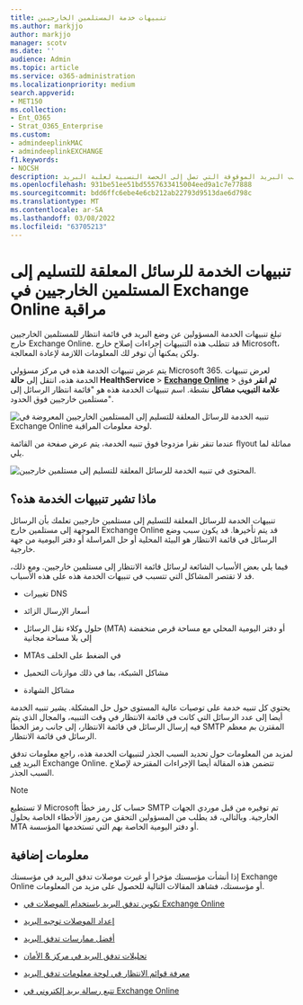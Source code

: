```yaml
---
title: تنبيهات خدمة المستلمين الخارجيين
ms.author: markjjo
author: markjjo
manager: scotv
ms.date: ''
audience: Admin
ms.topic: article
ms.service: o365-administration
ms.localizationpriority: medium
search.appverid:
- MET150
ms.collection:
- Ent_O365
- Strat_O365_Enterprise
ms.custom:
- admindeeplinkMAC
- admindeeplinkEXCHANGE
f1.keywords:
- NOCSH
description: استخدم تنبيهات خدمة المستلمين الخارجيين لمراقبة علب البريد الموقوقة التي تصل إلى الحصة النسبية لعلبة البريد.
ms.openlocfilehash: 931be51ee51bd5557633415004eed9a1c7e77888
ms.sourcegitcommit: bdd6ffc6ebe4e6cb212ab22793d9513dae6d798c
ms.translationtype: MT
ms.contentlocale: ar-SA
ms.lasthandoff: 03/08/2022
ms.locfileid: "63705213"
---
```

# <a name="service-alerts-for-messages-pending-delivery-to-external-recipients-in-exchange-online-monitoring"></a>تنبيهات الخدمة للرسائل المعلقة للتسليم إلى المستلمين الخارجيين في Exchange Online مراقبة

تبلغ تنبيهات الخدمة المسؤولين عن وضع البريد في قائمة انتظار للمستلمين الخارجيين خارج Exchange Online. قد تتطلب هذه التنبيهات إجراءات إصلاح خارج Microsoft، ولكن يمكنها أن توفر لك المعلومات اللازمة لإعادة المعالجة.

يتم عرض تنبيهات الخدمة هذه في مركز مسؤولي Microsoft 365. لعرض تنبيهات الخدمة هذه، انتقل إلى **حالة HealthService** >  <a href="https://go.microsoft.com/fwlink/p/?linkid=842900" target="_blank">**Exchange Online**</a> >  **ثم انقر** فوق **علامة التبويب مشاكل** نشطة. اسم تنبيهات الخدمة هذه هو "قائمة انتظار الرسائل إلى مستلمين خارجيين فوق الحدود".

![تنبيه الخدمة للرسائل المعلقة للتسليم إلى المستلمين الخارجيين المعروضة في Exchange Online لوحة معلومات المراقبة.](../media/microsoft-365-exchange-monitoring/ExternalRecipientsServiceAlerts1.png)

عندما تنقر نقرا مزدوجا فوق تنبيه الخدمة، يتم عرض صفحة من القائمة flyout مماثلة لما يلي.

![المحتوى في تنبيه الخدمة للرسائل المعلقة للتسليم إلى مستلمين خارجيين.](../media/microsoft-365-exchange-monitoring/ExternalRecipientsServiceAlerts2.png)

## <a name="what-do-these-service-alerts-indicate"></a>ماذا تشير تنبيهات الخدمة هذه؟

تنبيهات الخدمة للرسائل المعلقة للتسليم إلى مستلمين خارجيين تعلمك بأن الرسائل الموجهة إلى مستلمين خارج Exchange Online قد يتم تأخيرها. قد يكون سبب وضع الرسائل في قائمة الانتظار هو البيئة المحلية أو حل المراسلة أو دفتر اليومية من جهة خارجية.

فيما يلي بعض الأسباب الشائعة لرسائل قائمة الانتظار إلى مستلمين خارجيين. ومع ذلك، قد لا تقتصر المشاكل التي تتسبب في تنبيهات الخدمة هذه على هذه الأسباب.

- تغييرات DNS

- أسعار الإرسال الزائد

- حلول وكلاء نقل الرسائل (MTA) أو دفتر اليومية المحلي مع مساحة قرص منخفضة إلى بلا مساحة مجانية

- MTAs في الضغط على الخلف

- مشاكل الشبكة، بما في ذلك موازنات التحميل

- مشاكل الشهادة

يحتوي كل تنبيه خدمة على توصيات عالية المستوى حول حل المشكلة. يشير تنبيه الخدمة أيضا إلى عدد الرسائل التي كانت في قائمة الانتظار في وقت التنبيه، والمجال الذي يتم فيه إرسال الرسائل في قائمة الانتظار، إلى جانب رمز الخطأ SMTP المقترن بم معظم الرسائل في قائمة الانتظار.

لمزيد من المعلومات حول تحديد السبب الجذر لتنبيهات الخدمة هذه، راجع معلومات تدفق البريد [في](../security/office-365-security/mail-flow-intelligence-in-office-365.md) Exchange Online. تتضمن هذه المقالة أيضا الإجراءات المقترحة لإصلاح السبب الجذر.

> [!NOTE]
> لا تستطيع Microsoft حساب كل رمز خطأ SMTP تم توفيره من قبل موردي الجهات الخارجية. وبالتالي، قد يطلب من المسؤولين التحقق من رموز الأخطاء الخاصة بحلول MTA أو دفتر اليومية الخاصة بهم التي تستخدمها المؤسسة.

## <a name="more-information"></a>معلومات إضافية

إذا أنشأت مؤسستك مؤخرا أو غيرت موصلات تدفق البريد في مؤسستك Exchange Online أو مؤسستك، فشاهد المقالات التالية للحصول على مزيد من المعلومات.

- [تكوين تدفق البريد باستخدام الموصلات في Exchange Online](/exchange/mail-flow-best-practices/use-connectors-to-configure-mail-flow/use-connectors-to-configure-mail-flow)

- [إعداد الموصلات توجيه البريد](/exchange/mail-flow-best-practices/use-connectors-to-configure-mail-flow/set-up-connectors-to-route-mail)

- [أفضل ممارسات تدفق البريد](/exchange/mail-flow-best-practices/mail-flow-best-practices)

- [تحليلات تدفق البريد في مركز & الأمان](/microsoft-365/security/office-365-security/mail-flow-insights-v2)

- [معرفة قوائم الانتظار في لوحة معلومات تدفق البريد](/microsoft-365/security/office-365-security/mfi-queue-alerts-and-queues#queues-insight-in-the-mail-flow-dashboard)

- [تتبع رسالة بريد إلكتروني في Exchange Online](/exchange/monitoring/trace-an-email-message/trace-an-email-message)
